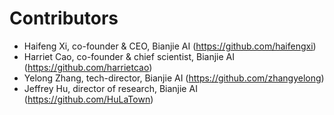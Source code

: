 # Contributors
  * Haifeng Xi, co-founder & CEO, Bianjie AI (https://github.com/haifengxi)
  * Harriet Cao, co-founder & chief scientist, Bianjie AI (https://github.com/harrietcao)
  * Yelong Zhang, tech-director, Bianjie AI (https://github.com/zhangyelong)
  * Jeffrey Hu, director of research, Bianjie AI (https://github.com/HuLaTown)
